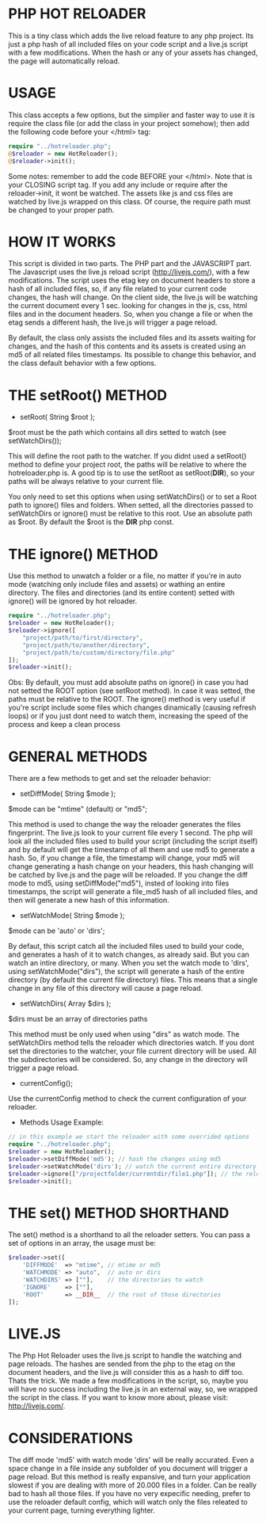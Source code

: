 # PHP HOT RELOADER

This is a tiny class which adds the live reload feature to any php project. Its just a php hash of all included files on your code script and a live.js script with a few modifications. When the hash or any of your assets has changed, the page will automatically reload.

# USAGE

This class accepts a few options, but the simplier and faster way to use it is require the class file (or add the class in your project somehow); then add the following code before your \</html> tag:

```php
require "../hotreloader.php";
@$reloader = new HotReloader();
@$reloader->init();
```

Some notes: remember to add the code BEFORE your \</html>. Note that is your CLOSING script tag. If you add any include or require after the reloader->init, it wont be watched. The assets like js and css files are watched by live.js wrapped on this class. Of course, the require path must be changed to your proper path.

# HOW IT WORKS

This script is divided in two parts. The PHP part and the JAVASCRIPT part. The Javascript uses the live.js reload script (http://livejs.com/), with a few modifications. The script uses the etag key on document headers to store a hash of all included files, so, if any file related to your current code changes, the hash will change. On the client side, the live.js will be watching the current document every 1 sec. looking for changes in the js, css, html files and in the document headers. So, when you change a file or when the etag sends a different hash, the live.js will trigger a page reload.  

By default, the class only assists the included files and its assets waiting for changes, and the hash of this contents and its  assets is created using an md5 of all related files timestamps. Its possible to change this behavior, and the class default behavior with a few options.

# THE setRoot() METHOD

- setRoot( String $root );

$root must be the path which contains all dirs setted to watch (see setWatchDirs());

This will define the root path to the watcher. If you didnt used a setRoot() method to define your project root, the paths will be relative to where the hotreloader.php is. A good tip is to use the setRoot as setRoot(__DIR__), so your paths will be always relative to your current file.

You only need to set this options when using setWatchDirs() or to set a Root path to ignore() files and folders. When setted, all the directories passed to setWatchDirs or ignore() must be relative to this root. Use an absolute path as $root. By default the $root is the __DIR__ php const.

# THE ignore() METHOD

Use this method to unwatch a folder or a file, no matter if you're in auto mode (watching only include files and assets) or wathing an entire directory. The files and directories (and its entire content) setted with ignore() will be ignored by hot reloader.

```php
require "../hotreloader.php";
$reloader = new HotReloader();
$reloader->ignore([
	"project/path/to/first/directory",
	"project/path/to/another/directory",
	"project/path/to/custom/directory/file.php"
]);
$reloader->init();
```

Obs: By default, you must add absolute paths on ignore() in case you had not setted the ROOT option (see setRoot method). In case it was setted, the paths must be relative to the ROOT. The ignore() method is very useful if you're script include some files which changes dinamically (causing refresh loops) or if you just dont need to watch them, increasing the speed of the process and keep a clean process

# GENERAL METHODS

There are a few methods to get and set the reloader behavior:

- setDiffMode( String $mode );

$mode can be "mtime" (default) or "md5";

This method is used to change the way the reloader generates the files fingerprint. The live.js look to your current file every 1 second. The php will look all the included files used to build your script (including the script itself) and by default will get the timestamp of all them and use md5 to generate a hash. So, if you change a file, the timestamp will change, your md5 will change generating a hash change on your headers, this hash changing will be catched by live.js and the page will be reloaded. If you change the diff mode to md5, using setDiffMode("md5"), insted of looking into files timestamps, the script will generate a file_md5 hash of all included files, and then will generate a new hash of this information.

- setWatchMode( String $mode );

$mode can be 'auto' or 'dirs';

By defaut, this script catch all the included files used to build your code, and generates a hash of it to watch changes, as already said. But you can watch an intire directory, or many. When you set the watch mode to 'dirs', using setWatchMode("dirs"), the script will generate a hash of the entire directory (by default the current file directory) files. This means that a single change in any file of this directory will cause a page reload.

- setWatchDirs( Array $dirs );

$dirs must be an array of directories paths

This method must be only used when using "dirs" as watch mode. The setWatchDirs method tells the reloader which directories watch. If you dont set the directories to the watcher, your file current directory will be used. All the subdirectories will be considered. So, any change in the directory will trigger a page reload.

- currentConfig();

Use the currentConfig method to check the current configuration of your reloader.

- Methods Usage Example:

```php
// in this example we start the reloader with some overrided options
require "../hotreloader.php";
$reloader = new HotReloader();
$reloader->setDiffMode('md5'); // hash the changes using md5
$reloader->setWatchMode('dirs'); // watch the current entire directory
$reloader->ignore(["/projectfolder/currentdir/file1.php"]); // the reloader will ignore changes in file1.php
$reloader->init();
```

# THE set() METHOD SHORTHAND

The set() method is a shorthand to all the reloader setters. You can pass a set of options in an array, the usage must be:

```php
$reloader->set([
    'DIFFMODE'  => "mtime", // mtime or md5
    'WATCHMODE' => "auto",  // auto or dirs
    'WATCHDIRS' => [""],    // the directories to watch
    'IGNORE' 	=> [""],
    'ROOT'      => __DIR__  // the root of those directories	
]);
```

# LIVE.JS

The Php Hot Reloader uses the live.js script to handle the watching and page reloads. The hashes are sended from the php to the etag on the document headers, and the live.js will consider this as a hash to diff too. Thats the trick. We made a few modifications in the script, so, maybe you will have no success including the live.js in an external way, so, we wrapped the script in the class. If you want to know more about, please visit: http://livejs.com/.

# CONSIDERATIONS

The diff mode 'md5' with watch mode 'dirs' will be really accurated. Even a space change in a file inside any subfolder of you document will trigger a page reload. But this method is really expansive, and turn your application slowest if you are dealing with more of 20.000 files in a folder. Can be really bad to hash all those files. If you have no very expecific needing, prefer to use the reloader default config, which will watch only the files releated to your current page, turning everything lighter.

